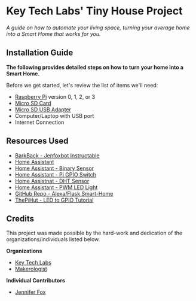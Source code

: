 # Key Tech Labs' Tiny House Project 

*A guide on how to automate your living space, turning your average home into a Smart Home that works for you.*

## Installation Guide

**The following provides detailed steps on how to turn your home into a Smart Home.**

Before we get started, let's review the list of items we'll need:

- [Raspberry Pi](https://www.raspberrypi.org/) version 0, 1, 2, or 3
- [Micro SD Card](https://en.wikipedia.org/wiki/Secure_Digital#Mini-_and_micro-cards)
- [Micro SD USB Adapter](https://www.amazon.com/Doinshop-Useful-T-Flash-Memory-Adapter/dp/B00N8PAHC0?ref_=fsclp_pl_dp_7)
- Computer/Laptop with USB port
- Internet Connection

## Resources Used

- [BarkBack - Jenfoxbot Instructable](https://www.instructables.com/id/Bark-Back-Monitor-Interact-With-Pets/)
- [Home Assistant](https://www.home-assistant.io/)
- [Home Assistant - Binary Sensor](https://www.home-assistant.io/components/binary_sensor.rpi_gpio/)
- [Home Assistant - Pi GPIO Switch](https://www.home-assistant.io/components/switch.rpi_gpio/)
- [Home Assistnat - DHT Sensor](https://www.home-assistant.io/components/sensor.dht/)
- [Home Assistant - PWM LED Light](https://www.home-assistant.io/components/light.rpi_gpio_pwm/)
- [GitHub Repo - Alexa/Flask Smart-Home](https://github.com/davidweigao/AlexaSmartHome)
- [ThePiHut - LED to GPIO Tutorial](https://thepihut.com/blogs/raspberry-pi-tutorials/27968772-turning-on-an-led-with-your-raspberry-pis-gpio-pins)

## Credits

This project was made possible by the hard-work and dedication of the organizations/individuals listed below.

**Organizations**

- [Key Tech Labs](https://www.keytechlabs.org/)
- [Makerologist](http://www.makerologist.com/)

**Individual Contributors**

- [Jennifer Fox](https://www.linkedin.com/in/jenfoxbot/)
